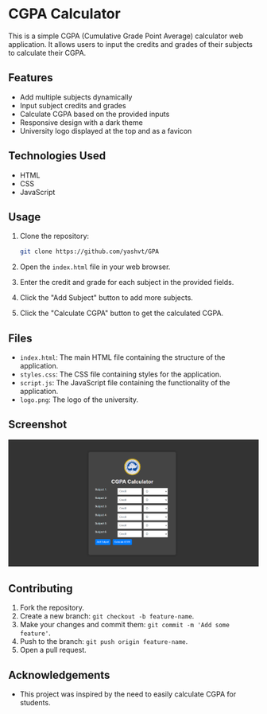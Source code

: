 # CGPA Calculator

This is a simple CGPA (Cumulative Grade Point Average) calculator web application. It allows users to input the credits and grades of their subjects to calculate their CGPA.

## Features

- Add multiple subjects dynamically
- Input subject credits and grades
- Calculate CGPA based on the provided inputs
- Responsive design with a dark theme
- University logo displayed at the top and as a favicon

## Technologies Used

- HTML
- CSS
- JavaScript

## Usage

1. Clone the repository:
    ```bash
    git clone https://github.com/yashvt/GPA
    ```

2. Open the `index.html` file in your web browser.

3. Enter the credit and grade for each subject in the provided fields.

4. Click the "Add Subject" button to add more subjects.

5. Click the "Calculate CGPA" button to get the calculated CGPA.

## Files

- `index.html`: The main HTML file containing the structure of the application.
- `styles.css`: The CSS file containing styles for the application.
- `script.js`: The JavaScript file containing the functionality of the application.
- `logo.png`: The logo of the university.

## Screenshot

![CGPA Calculator Screenshot](screenshot.png)

## Contributing

1. Fork the repository.
2. Create a new branch: `git checkout -b feature-name`.
3. Make your changes and commit them: `git commit -m 'Add some feature'`.
4. Push to the branch: `git push origin feature-name`.
5. Open a pull request.


## Acknowledgements

- This project was inspired by the need to easily calculate CGPA for students.


